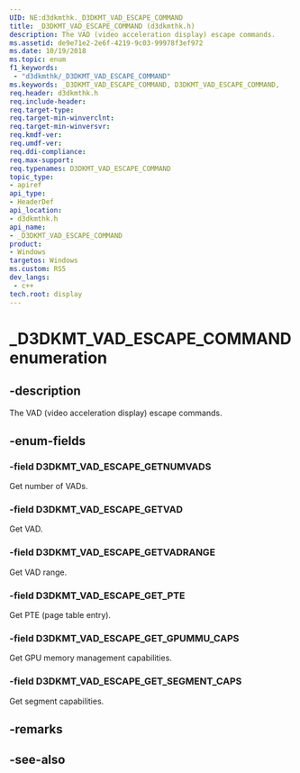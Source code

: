 ```yaml
---
UID: NE:d3dkmthk._D3DKMT_VAD_ESCAPE_COMMAND
title: _D3DKMT_VAD_ESCAPE_COMMAND (d3dkmthk.h)
description: The VAD (video acceleration display) escape commands.
ms.assetid: de9e71e2-2e6f-4219-9c03-99978f3ef972
ms.date: 10/19/2018
ms.topic: enum
f1_keywords:
 - "d3dkmthk/_D3DKMT_VAD_ESCAPE_COMMAND"
ms.keywords: _D3DKMT_VAD_ESCAPE_COMMAND, D3DKMT_VAD_ESCAPE_COMMAND, 
req.header: d3dkmthk.h
req.include-header:
req.target-type:
req.target-min-winverclnt:
req.target-min-winversvr:
req.kmdf-ver:
req.umdf-ver:
req.ddi-compliance:
req.max-support:
req.typenames: D3DKMT_VAD_ESCAPE_COMMAND
topic_type: 
- apiref
api_type: 
- HeaderDef
api_location: 
- d3dkmthk.h
api_name: 
- _D3DKMT_VAD_ESCAPE_COMMAND
product:
- Windows
targetos: Windows
ms.custom: RS5
dev_langs:
 - c++
tech.root: display
---
```


# _D3DKMT_VAD_ESCAPE_COMMAND enumeration

## -description

The VAD (video acceleration display) escape commands.

## -enum-fields

### -field D3DKMT_VAD_ESCAPE_GETNUMVADS 

Get number of VADs.

### -field D3DKMT_VAD_ESCAPE_GETVAD 

Get VAD.

### -field D3DKMT_VAD_ESCAPE_GETVADRANGE 

Get VAD range.

### -field D3DKMT_VAD_ESCAPE_GET_PTE 

Get PTE (page table entry).

### -field D3DKMT_VAD_ESCAPE_GET_GPUMMU_CAPS 

Get GPU memory management capabilities.

### -field D3DKMT_VAD_ESCAPE_GET_SEGMENT_CAPS 

Get segment capabilities.

## -remarks

## -see-also
